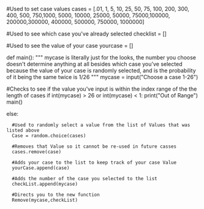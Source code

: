 
#Used to set case values
cases = [.01, 1, 5, 10, 25, 50, 75, 100, 200, 300, 400, 500, 750,1000, 5000, 10000, 25000, 50000, 75000,100000, 200000,300000, 400000, 500000, 750000, 1000000]

#Used to see which case you've already selected
checklist = []

#Used to see the value of your case
yourcase = []


def main():
   """
   mycase is literally just for the looks, the number you choose doesn't determine anything at all besides which case you've selected because the value of your case is randomly selected, and is the probability of it being the same twice is 1/26
   """
   mycase = input("Choose a case 1-26")

   #Checks to see if the value you've input is within the index range of the the length of cases
   if int(mycase) > 26 or int(mycase) < 1:
      print("Out of Range")
      main()

   else:

      #Used to randomly select a value from the list of Values that was listed above
      Case = random.choice(cases)

      #Removes that Value so it cannot be re-used in future casses
      cases.remove(case)

      #Adds your case to the list to keep track of your case Value
      yourCase.append(case)

      #Adds the number of the case you selected to the list
      checkList.append(mycase)

      #Directs you to the new function
      Remove(mycase,checkList)
 
